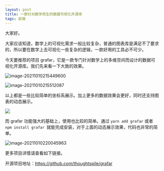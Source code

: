 ```yaml
---
layout: post
title: 一款针对数学而生的数据可视化开源库
tags: 前端
---
```


大家好。

大家应该知道，数学上的可视化需求一般比较复杂，普通的图表库是满足不了要求的，所以要在数学上去可视化一些复杂的逻辑，一款好用的工具必不可少。

今天要推荐的项目 grafar，它是一款专门针对数学上的多维空间而设计的数据可视化开源库。我们先来看一下大致的效果。

![image-20211010215449600](https://7465-test-3c9b5e-books-1301492295.tcb.qcloud.la/images/compress_image-20211010215449600.png)

![image-20211010215512087](https://7465-test-3c9b5e-books-1301492295.tcb.qcloud.la/images/compress_image-20211010215512087.png)

以上都是一些比较简单的坐标系展示。加上更多的数据效果会更好，同时还支持图表的动态展示。

![](https://7465-test-3c9b5e-books-1301492295.tcb.qcloud.la/images/grafar.dongtai.gif)

而 grafar 功能强大的基础上，使用也比较的简单。通过 `yarn add grafar` 或者 `npm install grafar `就能完成安装，对于上面的动态展示效果，代码也非常的简单。

![image-20211010220045963](https://7465-test-3c9b5e-books-1301492295.tcb.qcloud.la/images/compress_image-20211010220045963.png)

更多项目详情请查看如下链接。

开源项目地址：https://github.com/thoughtspile/grafar
